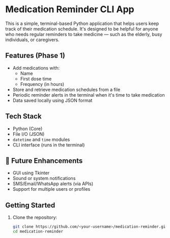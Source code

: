 # Medication Reminder CLI App

This is a simple, terminal-based Python application that helps users keep track of their medication schedule. It's designed to be helpful for anyone who needs regular reminders to take medicine — such as the elderly, busy individuals, or caregivers.

## Features (Phase 1)

- Add medications with:
  - Name
  - First dose time
  - Frequency (in hours)
- Store and retrieve medication schedules from a file
- Periodic reminder alerts in the terminal when it's time to take medication
- Data saved locally using JSON format

## Tech Stack

- Python (Core)
- File I/O (JSON)
- `datetime` and `time` modules
- CLI interface (runs in the terminal)

## 📌 Future Enhancements

- GUI using Tkinter
- Sound or system notifications
- SMS/Email/WhatsApp alerts (via APIs)
- Support for multiple users or profiles

## Getting Started

1. Clone the repository:
   ```bash
   git clone https://github.com/<your-username>/medication-reminder.git
   cd medication-reminder
